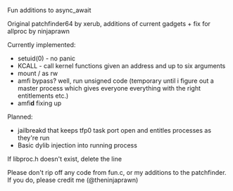 Fun additions to async_await

Original patchfinder64 by xerub, additions of current gadgets + fix for allproc by ninjaprawn

Currently implemented:
- setuid(0) - no panic
- KCALL - call kernel functions given an address and up to six arguments
- mount / as rw
- amfi bypass? well, run unsigned code (temporary until i figure out a master process which gives everyone everything with the right entitlements etc.)
- amfi**d** fixing up

Planned:
- jailbreakd that keeps tfp0 task port open and entitles processes as they're run
- Basic dylib injection into running process

If libproc.h doesn't exist, delete the line

Please don't rip off any code from fun.c, or my additions to the patchfinder. If you do, please credit me (@theninjaprawn)
